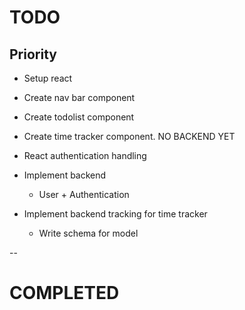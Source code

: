 
# TODO

## Priority
* Setup react
* Create nav bar component
* Create todolist component
* Create time tracker component. NO BACKEND YET

* React authentication handling
* Implement backend
  * User + Authentication

* Implement backend tracking for time tracker
  * Write schema for model

--
# COMPLETED

